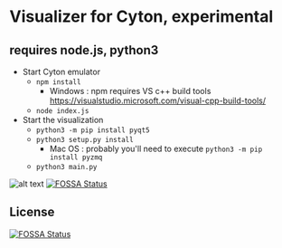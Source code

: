 # Visualizer for Cyton, experimental
## requires node.js, python3
* Start Cyton emulator
    * `npm install`
      * Windows : npm requires VS c++ build tools https://visualstudio.microsoft.com/visual-cpp-build-tools/
    * `node index.js`
* Start the visualization
    * `python3 -m pip install pyqt5`
    * `python3 setup.py install`
      * Mac OS : probably you'll need to execute `python3 -m pip install pyzmq`
    * `python3 main.py`
    
![alt text](https://github.com/kyr7/vizzero/blob/master/screen.png "Output")
[![FOSSA Status](https://app.fossa.io/api/projects/git%2Bgithub.com%2Fkyr7%2Fvizzero.svg?type=shield)](https://app.fossa.io/projects/git%2Bgithub.com%2Fkyr7%2Fvizzero?ref=badge_shield)



## License
[![FOSSA Status](https://app.fossa.io/api/projects/git%2Bgithub.com%2Fkyr7%2Fvizzero.svg?type=large)](https://app.fossa.io/projects/git%2Bgithub.com%2Fkyr7%2Fvizzero?ref=badge_large)